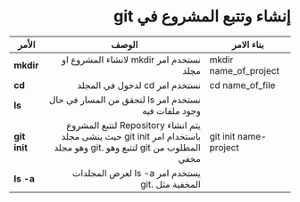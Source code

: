 # <div dir = rtl> إنشاء وتتبع المشروع في git  </div>


| الأمر | الوصف  | بناء الامر|
| ----------- | ----------- | -----------| 
|**mkdir** |<div dir = rtl>نستخدم امر mkdir لانشاء المشروع او مجلد </div>  |mkdir name_of_project| 
| **cd** |<div dir = rtl>نستخدم امر cd     لدخول في المجلد </div>  |cd name_of_file|
|**ls**  |<div dir = rtl>نستخدم امر ls  لتحقق من المسار في حال وجود ملفات فيه</div> |
| **git init** | <div dir = rtl>يتم انشاء Repository    لتتبع المشروع  باستخدام امر git init  حيث ينشى مجلد المطلوب من git  لتتبع وهو   .git وهو مجلد مخفي </div>  |git init name-project|
| **ls -a** | <div dir = rtl>يستخدم امر ls -a   لعرض المجلدات المخفية مثل .git</div>  ||